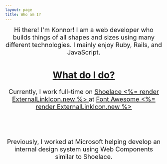 ```yaml
---
layout: page
title: Who am I?
---
```


<article style='text-align: center; width: 100%; max-width: 600px; font-size: 1.25rem; margin: 0 auto;'>
    Hi there! I'm Konnor! I am a web developer who builds things of all shapes and sizes using many different technologies. I mainly enjoy Ruby, Rails, and JavaScript.
</article>

<section style='text-align: center; width: 100%; max-width: 600px; font-size: 1.25rem; margin: 2rem auto 0;'>
  <h2 id="what-do-i-do">
    <a href="#what-do-i-do">
      What do I do?
    </a>
  </h2>

  Currently, I work full-time on
  <a class="link__flex link--external" href="https://shoelace.style">
    Shoelace <%= render ExternalLinkIcon.new %>
  </a> at
  <a class="link__flex link--external" href="https://fontawesome.com">
    Font Awesome <%= render ExternalLinkIcon.new %>
  </a>


  <br><br>

  Previously, I worked at Microsoft helping develop an internal design system using
  Web Components similar to Shoelace.
</section>
